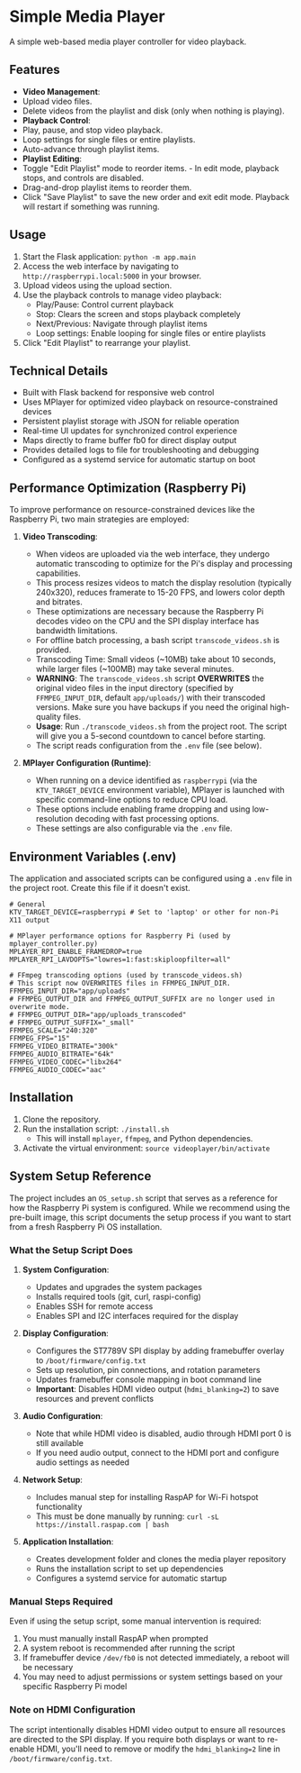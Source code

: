 # Simple Media Player

A simple web-based media player controller for video playback.

## Features

-   **Video Management**:
   -   Upload video files.
   -   Delete videos from the playlist and disk (only when nothing is playing).
-   **Playback Control**:
   -   Play, pause, and stop video playback.
   -   Loop settings for single files or entire playlists.
   -   Auto-advance through playlist items.
-   **Playlist Editing**:
   -   Toggle "Edit Playlist" mode to reorder items.
      -   In edit mode, playback stops, and controls are disabled.
   -   Drag-and-drop playlist items to reorder them.
   -   Click "Save Playlist" to save the new order and exit edit mode. Playback will restart if something was running.

## Usage

1.  Start the Flask application: `python -m app.main`
2.  Access the web interface by navigating to `http://raspberrypi.local:5000` in your browser.
3.  Upload videos using the upload section.
4.  Use the playback controls to manage video playback:
    - Play/Pause: Control current playback
    - Stop: Clears the screen and stops playback completely
    - Next/Previous: Navigate through playlist items
    - Loop settings: Enable looping for single files or entire playlists
5.  Click "Edit Playlist" to rearrange your playlist.

## Technical Details

-   Built with Flask backend for responsive web control
-   Uses MPlayer for optimized video playback on resource-constrained devices
-   Persistent playlist storage with JSON for reliable operation
-   Real-time UI updates for synchronized control experience
-   Maps directly to frame buffer fb0 for direct display output
-   Provides detailed logs to file for troubleshooting and debugging
-   Configured as a systemd service for automatic startup on boot

## Performance Optimization (Raspberry Pi)

To improve performance on resource-constrained devices like the Raspberry Pi, two main strategies are employed:

1.  **Video Transcoding**:
    *   When videos are uploaded via the web interface, they undergo automatic transcoding to optimize for the Pi's display and processing capabilities.
    *   This process resizes videos to match the display resolution (typically 240x320), reduces framerate to 15-20 FPS, and lowers color depth and bitrates.
    *   These optimizations are necessary because the Raspberry Pi decodes video on the CPU and the SPI display interface has bandwidth limitations.
    *   For offline batch processing, a bash script `transcode_videos.sh` is provided.
    *   Transcoding Time: Small videos (~10MB) take about 10 seconds, while larger files (~100MB) may take several minutes.
    *   **WARNING**: The `transcode_videos.sh` script **OVERWRITES** the original video files in the input directory (specified by `FFMPEG_INPUT_DIR`, default `app/uploads/`) with their transcoded versions. Make sure you have backups if you need the original high-quality files.
    *   **Usage**: Run `./transcode_videos.sh` from the project root. The script will give you a 5-second countdown to cancel before starting.
    *   The script reads configuration from the `.env` file (see below).

2.  **MPlayer Configuration (Runtime)**:
    *   When running on a device identified as `raspberrypi` (via the `KTV_TARGET_DEVICE` environment variable), MPlayer is launched with specific command-line options to reduce CPU load.
    *   These options include enabling frame dropping and using low-resolution decoding with fast processing options.
    *   These settings are also configurable via the `.env` file.

## Environment Variables (.env)

The application and associated scripts can be configured using a `.env` file in the project root. Create this file if it doesn't exist.

```dotenv
# General
KTV_TARGET_DEVICE=raspberrypi # Set to 'laptop' or other for non-Pi X11 output

# MPlayer performance options for Raspberry Pi (used by mplayer_controller.py)
MPLAYER_RPI_ENABLE_FRAMEDROP=true
MPLAYER_RPI_LAVDOPTS="lowres=1:fast:skiploopfilter=all"

# FFmpeg transcoding options (used by transcode_videos.sh)
# This script now OVERWRITES files in FFMPEG_INPUT_DIR.
FFMPEG_INPUT_DIR="app/uploads"
# FFMPEG_OUTPUT_DIR and FFMPEG_OUTPUT_SUFFIX are no longer used in overwrite mode.
# FFMPEG_OUTPUT_DIR="app/uploads_transcoded"
# FFMPEG_OUTPUT_SUFFIX="_small"
FFMPEG_SCALE="240:320"
FFMPEG_FPS="15"
FFMPEG_VIDEO_BITRATE="300k"
FFMPEG_AUDIO_BITRATE="64k"
FFMPEG_VIDEO_CODEC="libx264"
FFMPEG_AUDIO_CODEC="aac"
```

## Installation

1.  Clone the repository.
2.  Run the installation script: `./install.sh`
    *   This will install `mplayer`, `ffmpeg`, and Python dependencies.
3.  Activate the virtual environment: `source videoplayer/bin/activate`

## System Setup Reference

The project includes an `OS_setup.sh` script that serves as a reference for how the Raspberry Pi system is configured. While we recommend using the pre-built image, this script documents the setup process if you want to start from a fresh Raspberry Pi OS installation.

### What the Setup Script Does

1. **System Configuration**:
   - Updates and upgrades the system packages
   - Installs required tools (git, curl, raspi-config)
   - Enables SSH for remote access
   - Enables SPI and I2C interfaces required for the display

2. **Display Configuration**:
   - Configures the ST7789V SPI display by adding framebuffer overlay to `/boot/firmware/config.txt`
   - Sets up resolution, pin connections, and rotation parameters
   - Updates framebuffer console mapping in boot command line
   - **Important**: Disables HDMI video output (`hdmi_blanking=2`) to save resources and prevent conflicts
   
3. **Audio Configuration**:
   - Note that while HDMI video is disabled, audio through HDMI port 0 is still available
   - If you need audio output, connect to the HDMI port and configure audio settings as needed

4. **Network Setup**:
   - Includes manual step for installing RaspAP for Wi-Fi hotspot functionality
   - This must be done manually by running: `curl -sL https://install.raspap.com | bash`

5. **Application Installation**:
   - Creates development folder and clones the media player repository
   - Runs the installation script to set up dependencies
   - Configures a systemd service for automatic startup

### Manual Steps Required

Even if using the setup script, some manual intervention is required:

1. You must manually install RaspAP when prompted
2. A system reboot is recommended after running the script
3. If framebuffer device `/dev/fb0` is not detected immediately, a reboot will be necessary
4. You may need to adjust permissions or system settings based on your specific Raspberry Pi model

### Note on HDMI Configuration

The script intentionally disables HDMI video output to ensure all resources are directed to the SPI display. If you require both displays or want to re-enable HDMI, you'll need to remove or modify the `hdmi_blanking=2` line in `/boot/firmware/config.txt`.